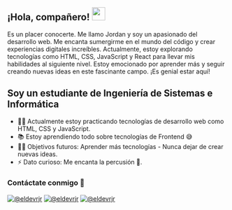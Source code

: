 ## ¡Hola, compañero! <img width="30px" src="https://media.tenor.com/images/3b388fe03da271d2674faf85eb7c3fcd/tenor.gif" />

Es un placer conocerte. Me llamo Jordan y soy un apasionado del desarrollo web. Me encanta sumergirme en el mundo del código y crear experiencias digitales increíbles. Actualmente, estoy explorando tecnologías como HTML, CSS, JavaScript y React para llevar mis habilidades al siguiente nivel. Estoy emocionado por aprender más y seguir creando nuevas ideas en este fascinante campo. ¡Es genial estar aquí!

## Soy un estudiante de Ingeniería de Sistemas e Informática

- 👨‍💻 Actualmente estoy practicando tecnologías de desarrollo web como HTML, CSS y JavaScript.
- 📚 Estoy aprendiendo todo sobre tecnologías de Frontend 😅
- 💪🏼 Objetivos futuros: Aprender más tecnologías - Nunca dejar de crear nuevas ideas.
- ⚡  Dato curioso: Me encanta la percusión 🥁.

### Contáctate conmigo 📝

<a href="https://www.youtube.com/@rjrdev" target="blank"><img align="center" src="https://img.shields.io/badge/YouTube-FF0000?style=for-the-badge&logo=youtube&logoColor=white" alt="@eldevrjr"  /></a>
<a href="https://www.instagram.com/eldevrjr/" target="blank"><img align="center" src="https://img.shields.io/badge/Instagram-E4405F?style=for-the-badge&logo=instagram&logoColor=white" alt="@eldevrjr"/></a>
<a href="https://www.tiktok.com/@eldevrjr?lang=es" target="blank"><img align="center" src="https://img.shields.io/badge/TikTok-000000?style=for-the-badge&logo=tiktok&logoColor=white" alt="@eldevrjr" /></a>
